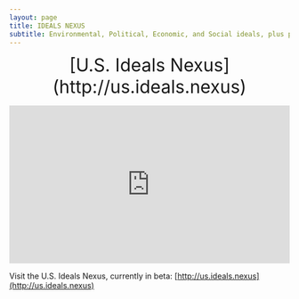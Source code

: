 ```yaml
---
layout: page
title: IDEALS NEXUS
subtitle: Environmental, Political, Economic, and Social ideals, plus projects to realize them. U.S. Beta available.
---
```


<p style="text-align: center;"><font size="6">[U.S. Ideals Nexus](http://us.ideals.nexus)</p></font>

<div style="padding:56.25% 0 0 0;position:relative;"><iframe src="https://player.vimeo.com/video/931827070?badge=0&amp;autopause=0&amp;player_id=0&amp;app_id=58479&muted=1&background=1" frameborder="0" allow="autoplay; fullscreen; picture-in-picture; clipboard-write" style="position:absolute;top:0;left:0;width:100%;height:100%;" title="Ideals Nexus Site Preview"></iframe></div><script src="https://player.vimeo.com/api/player.js"></script>

Visit the U.S. Ideals Nexus, currently in beta: [http://us.ideals.nexus](http://us.ideals.nexus)

